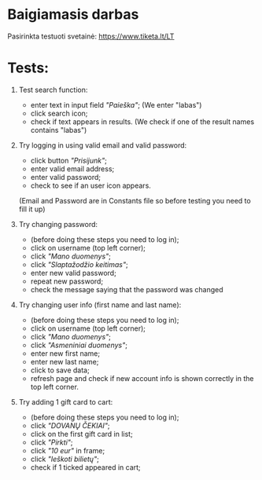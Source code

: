 # Baigiamasis darbas
Pasirinkta testuoti svetainė: https://www.tiketa.lt/LT

# Tests:
1. Test search function:
    * enter text in input field *"Paieška"*; (We enter "labas")
    * click search icon;
    * check if text appears in results. (We check if one of the result names contains "labas")

2. Try logging in using valid email and valid password:
    * click button *"Prisijunk"*;
    * enter valid email address;
    * enter valid password;
    * check to see if an user icon appears.

   (Email and Password are in Constants file so before testing you need to fill it up)

3. Try changing password:
    * (before doing these steps you need to log in);
    * click on username (top left corner);
    * click *"Mano duomenys"*;
    * click *"Slaptažodžio keitimas"*;
    * enter new valid password;
    * repeat new password;
    * check the message saying that the password was changed

4. Try changing user info (first name and last name):
    * (before doing these steps you need to log in);
    * click on username (top left corner);
    * click *"Mano duomenys"*;
    * click *"Asmeniniai duomenys"*;
    * enter new first name;
    * enter new last name;
    * click to save data;
    * refresh page and check if new account info is shown correctly in the top left corner.

5. Try adding 1 gift card to cart:
    * (before doing these steps you need to log in);
    * click *"DOVANŲ ČEKIAI"*;
    * click on the first gift card in list;
    * click *"Pirkti"*;
    * click *"10 eur"* in frame;
    * click *"Ieškoti bilietų"*;
    * check if 1 ticked appeared in cart;